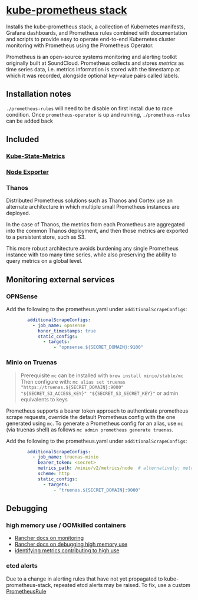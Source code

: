 # [kube-prometheus stack](https://github.com/prometheus-community/helm-charts/tree/main/charts/kube-prometheus-stack#kube-prometheus-stack/)

Installs the kube-prometheus stack, a collection of Kubernetes manifests, Grafana dashboards, and
Prometheus rules combined with documentation and scripts to provide easy to operate end-to-end
Kubernetes cluster monitoring with Prometheus using the Prometheus Operator.

Prometheus is an open-source systems monitoring and alerting toolkit originally built at SoundCloud.
Prometheus collects and stores _metrics_ as time series data, i.e. metrics information
is stored with the timestamp at which it was recorded, alongside optional key-value pairs called labels.

## Installation notes

`./prometheus-rules` will need to be disable on first install due to race condition.
Once `prometheus-operator` is up and running, `./prometheus-rules` can be added back

## Included

### [Kube-State-Metrics](https://github.com/kubernetes/kube-state-metrics)

### [Node Exporter](https://github.com/prometheus/node_exporter)

### Thanos

Distributed Prometheus solutions such as Thanos and Cortex use an alternate architecture in which multiple small
Prometheus instances are deployed.

In the case of Thanos, the metrics from each Prometheus are aggregated into the common Thanos deployment,
and then those metrics are exported to a persistent store, such as S3.

This more robust architecture avoids burdening any single Prometheus instance with too many time series,
while also preserving the ability to query metrics on a global level.

## Monitoring external services

### OPNSense

Add the following to the prometheus.yaml under `additionalScrapeConfigs`:

```yaml
        additionalScrapeConfigs:
          - job_name: opnsense
            honor_timestamps: true
            static_configs:
              - targets:
                  - "opnsense.${SECRET_DOMAIN}:9100"
```

### Minio on Truenas

> Prerequisite `mc` can be installed with `brew install minio/stable/mc`
> Then configure with:
> `mc alias set truenas "https://truenas.${SECRET_DOMAIN}:9000" "${SECRET_S3_ACCESS_KEY}" "${SECRET_S3_SECRET_KEY}"`
> or admin equivalents to keys

Prometheus supports a bearer token approach to authenticate prometheus scrape requests, override the default Prometheus config with the one generated using `mc`.
To generate a Prometheus config for an alias, use `mc` (via truenas shell) as follows `mc admin prometheus generate truenas`.

Add the following to the prometheus.yaml under `additionalScrapeConfigs`:

```yaml
        additionalScrapeConfigs:
          - job_name: truenas-minio
            bearer_token: <secret>
            metrics_path: /minio/v2/metrics/node  # alternatively: metrics_path: /minio/v2/metrics/cluster
            scheme: http
            static_configs:
              - targets:
                  - "truenas.${SECRET_DOMAIN}:9000"
```

## Debugging

### high memory use / OOMkilled containers

- [Rancher docs on monitoring](https://rancher.com/docs/rancher/v2.6/en/monitoring-alerting/)
- [Rancher docs on debugging high memory use](https://rancher.com/docs/rancher/v2.6/en/monitoring-alerting/guides/memory-usage/)
- [identifying metrics contributing to high use](https://www.robustperception.io/which-are-my-biggest-metrics)

### etcd alerts

Due to a change in alerting rules that have not yet propagated to kube-prometheus-stack,
repeated etcd alerts may be raised.  To fix, use a custom [PrometheusRule](./prometheus-rules/etcd.yaml)

